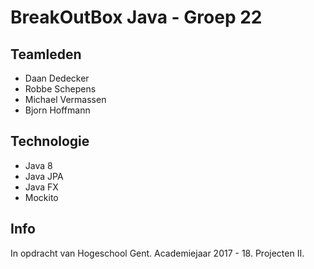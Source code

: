 # BreakOutBox Java - Groep 22

## Teamleden

* Daan Dedecker
* Robbe Schepens
* Michael Vermassen
* Bjorn Hoffmann

## Technologie

* Java 8
* Java JPA
* Java FX
* Mockito

## Info

In opdracht van Hogeschool Gent. 
Academiejaar 2017 - 18. Projecten II. 